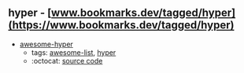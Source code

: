 hyper - [www.bookmarks.dev/tagged/hyper](https://www.bookmarks.dev/tagged/hyper)
---
* [awesome-hyper](https://github.com/bnb/awesome-hyper#readme)
    * tags: [awesome-list](../tagged/awesome-list.md), [hyper](../tagged/hyper.md)
    * :octocat: [source code](https://github.com/bnb/awesome-hyper#readme)
